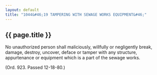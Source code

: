 ```yaml
---
layout: default 
title: "1044&#46;19 TAMPERING WITH SEWAGE WORKS EQUIPMENT&#46;"
---
```


{{ page.title }}
----------------

No unauthorized person shall maliciously, willfully or negligently
break, damage, destroy, uncover, deface or tamper with any structure,
appurtenance or equipment which is a part of the sewage works.

(Ord. 923. Passed 12-18-80.)
